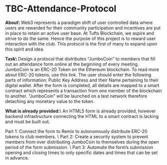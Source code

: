 # TBC-Attendance-Protocol

**About**\\
Web3 represents a paradigm shift of user controlled data where users are rewarded for their community participation and incentives are put in place to retain an active user base. At Tufts Blockchain, we aspire and strive to do the same.  Hence the purpose of this project is to reward user interaction with the club. This protocol is the first of many to expand upon this spirit and idea. 

**Task**\\
Design a protocol that distributes “JumboCoin” to members that fill out an attendance form online at the beginning of every meeting. JumboCoin is an ERC-20 Token on the Ethereum blockchain. To read more about ERC-20 tokens, use this link. The user should enter the following parts of information: Public Key Address and their Name pertaining to their digital wallet. After the form is completed, all details are mapped to a smart contract which represents a transaction from one member of the blockchain to another. “JumboCoin” will be launched on a test network therefore detaching any monetary value to the token. 

**What is already provided:**\\
An HTML5 form is already provided, however backend infrastructure connecting the HTML to a smart contract is lacking and must be built out.

Part 1: Connect the form to Remix to autonomously distribute ERC-20 tokens to club members. \\
Part 2: Create a security system to prevent members from over distributing JumboCoin to themselves during the open period of the form submission. \\
Part 3: Automate the form’s submission opening and closing times to only specific dates and times that can be set in advance.
